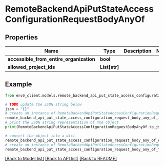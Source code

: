 # RemoteBackendApiPutStateAccessConfigurationRequestBodyAnyOf


## Properties

Name | Type | Description | Notes
------------ | ------------- | ------------- | -------------
**accessible_from_entire_organization** | **bool** |  | 
**allowed_project_ids** | **List[str]** |  | 

## Example

```python
from env0_client.models.remote_backend_api_put_state_access_configuration_request_body_any_of import RemoteBackendApiPutStateAccessConfigurationRequestBodyAnyOf

# TODO update the JSON string below
json = "{}"
# create an instance of RemoteBackendApiPutStateAccessConfigurationRequestBodyAnyOf from a JSON string
remote_backend_api_put_state_access_configuration_request_body_any_of_instance = RemoteBackendApiPutStateAccessConfigurationRequestBodyAnyOf.from_json(json)
# print the JSON string representation of the object
print(RemoteBackendApiPutStateAccessConfigurationRequestBodyAnyOf.to_json())

# convert the object into a dict
remote_backend_api_put_state_access_configuration_request_body_any_of_dict = remote_backend_api_put_state_access_configuration_request_body_any_of_instance.to_dict()
# create an instance of RemoteBackendApiPutStateAccessConfigurationRequestBodyAnyOf from a dict
remote_backend_api_put_state_access_configuration_request_body_any_of_from_dict = RemoteBackendApiPutStateAccessConfigurationRequestBodyAnyOf.from_dict(remote_backend_api_put_state_access_configuration_request_body_any_of_dict)
```
[[Back to Model list]](../README.md#documentation-for-models) [[Back to API list]](../README.md#documentation-for-api-endpoints) [[Back to README]](../README.md)


